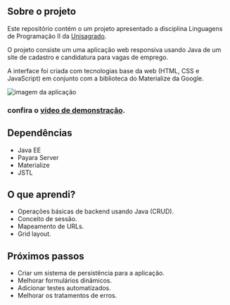 ## Sobre o projeto

Este repositório contém o um projeto apresentado a disciplina Linguagens de Programação II da [Unisagrado](https://unisagrado.edu.br/).

O projeto consiste um uma aplicação web responsiva usando Java de um site de cadastro e candidatura para vagas de emprego.

A interface foi criada com tecnologias base da web (HTML, CSS e JavaScript) em conjunto com a biblioteca do Materialize da Google.

![imagem da aplicação](https://i.imgur.com/Kths7Ux.png)

### confira o [vídeo de demonstração](https://youtu.be/kCrcFqu_B7M).

## Dependências

- Java EE
- Payara Server
- Materialize
- JSTL


## O que aprendi?

- Operações básicas de backend usando Java (CRUD).
- Conceito de sessão.
- Mapeamento de URLs.
- Grid layout.


## Próximos passos

- Criar um sistema de persistência para a aplicação.
- Melhorar formulários dinâmicos.
- Adicionar testes automatizados.
- Melhorar os tratamentos de erros.
